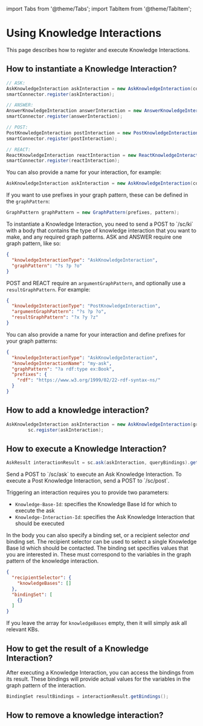 ---
---
import Tabs from '@theme/Tabs';
import TabItem from '@theme/TabItem';

# Using Knowledge Interactions
This page describes how to register and execute Knowledge Interactions.

## How to instantiate a Knowledge Interaction?
<Tabs groupId="tke-usage">
<TabItem value="java" label="Java">

```java
// ASK:
AskKnowledgeInteraction askInteraction = new AskKnowledgeInteraction(communicativeAct, graphPattern);
smartConnector.register(askInteraction);

// ANSWER:
AnswerKnowledgeInteraction answerInteraction = new AnswerKnowledgeInteraction(communicativeAct, graphPattern);
smartConnector.register(answerInteraction);

// POST:
PostKnowledgeInteraction postInteraction = new PostKnowledgeInteraction(communicativeAct, argumentGraphPattern, resultGraphPattern);
smartConnector.register(postInteraction);

// REACT:
ReactKnowledgeInteraction reactInteraction = new ReactKnowledgeInteraction(communicativeAct, argumentGraphPattern, resultGraphPattern);
smartConnector.register(reactInteraction);
```

You can also provide a name for your interaction, for example:
```java
AskKnowledgeInteraction askInteraction = new AskKnowledgeInteraction(communicativeAct, graphPattern, name); 
```

If you want to use prefixes in your graph pattern, these can be defined in the `graphPattern`:
```java
GraphPattern graphPattern = new GraphPattern(prefixes, pattern);
```

</TabItem>
<TabItem value="JSON" label="Rest API">
To instantiate a Knowledge Interaction, you need to send a POST to `/sc/ki` with a body that contains the type of knowledge interaction that you want to make, and any required graph patterns.
ASK and ANSWER require one graph pattern, like so:

```json
{
  "knowledgeInteractionType": "AskKnowledgeInteraction",
  "graphPattern": "?s ?p ?o"
}
```

POST and REACT require an `argumentGraphPattern`, and optionally use a `resultGraphPattern`. For example:

```json
{
  "knowledgeInteractionType": "PostKnowledgeInteraction",
  "argumentGraphPattern": "?s ?p ?o",
  "resultGraphPattern": "?x ?y ?z"
}
```

You can also provide a name for your interaction and define prefixes for your graph patterns:

```json
{
  "knowledgeInteractionType": "AskKnowledgeInteraction",
  "knowledgeInteractionName": "my-ask",
  "graphPattern": "?a rdf:type ex:Book",
  "prefixes": {
    "rdf": "https://www.w3.org/1999/02/22-rdf-syntax-ns/"
  }
}
```

</TabItem>
</Tabs>

## How to add a knowledge interaction?
<Tabs groupId="tke-usage">
<TabItem value="java" label="Java">

```java
AskKnowledgeInteraction askInteraction = new AskKnowledgeInteraction(graphPattern);
        sc.register(askInteraction);
```

</TabItem>
</Tabs>

## How to execute a Knowledge Interaction?
<Tabs groupId="tke-usage">
<TabItem value="java" label="Java">

```java
AskResult interactionResult = sc.ask(askInteraction, queryBindings).get();
```

</TabItem>
<TabItem value="JSON" label="Rest API">
Send a POST to `/sc/ask` to execute an Ask Knowledge Interaction.
To execute a Post Knowledge Interaction, send a POST to `/sc/post`.

Triggering an interaction requires you to provide two parameters:
* `Knowledge-Base-Id`: specifies the Knowledge Base Id for which to execute the ask
* `Knowledge-Interaction-Id`: specifies the Ask Knowledge Interaction that should be executed

In the body you can also specify a binding set, or a recipient selector *and* binding set.
The recipient selector can be used to select a single Knowledge Base Id which should be contacted.
The binding set specifies values that you are interested in. These must correspond to the variables in the graph pattern of the knowledge interaction.
```json
{
  "recipientSelector": {
    "knowledgeBases": []
  },
  "bindingSet": [
    {}
  ]
}
```
If you leave the array for `knowledgeBases` empty, then it will simply ask all relevant KBs.

</TabItem>
</Tabs>

## How to get the result of a Knowledge Interaction?
After executing a Knowledge Interaction, you can access the bindings from its result.
These bindings will provide actual values for the variables in the graph pattern of the interaction.

<Tabs groupId="tke-usage">
<TabItem value="java" label="Java">

```java
BindingSet resultBindings = interactionResult.getBindings();
```

</TabItem>
</Tabs>

## How to remove a knowledge interaction?
